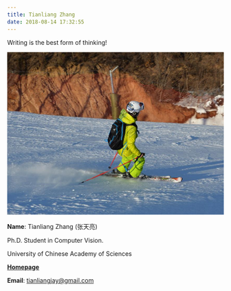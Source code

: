 ```yaml
---
title: Tianliang Zhang
date: 2018-08-14 17:32:55
---
```


Writing is the best form of thinking!

![me](\images\me.jpg)

**Name**: Tianliang Zhang (张天亮)

Ph.D. Student in Computer Vision.

University of Chinese Academy of Sciences

[**Homepage**](https://www.starlg.cn/TianliangZhang/TianliangZhang.htm)

**Email**: tianliangjay@gmail.com
